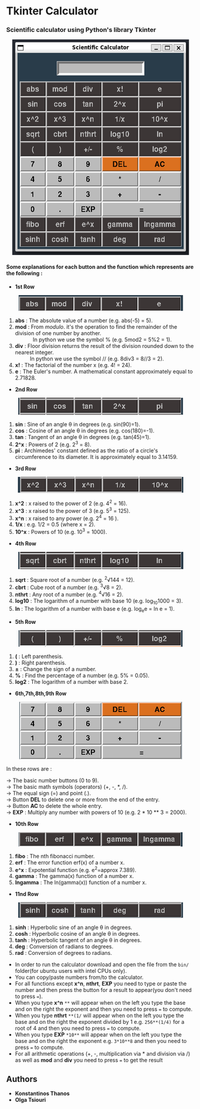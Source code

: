 # Tkinter Calculator

### Scientific calculator using Python's library Tkinter 

<p align="center">
   <img width="472" height="575"src="img/ubuntu/sci_calc.png">
</p>

#### Some explanations for each button and the function which represents are the following : 

- **1st Row**
<p align="center">
   <img src="img/ubuntu/1st_row.png">
</p>
  
1. **abs** : The absolute value of a number (e.g. abs(-5) = 5).
2. **mod** : From *modulo*. it's the operation to find the remainder of the division of one number by another.  
&nbsp; &nbsp; &nbsp; &nbsp; &nbsp; &nbsp;  In python we use the symbol %  (e.g. 5mod2 = 5%2 = 1).  
3. **div** : Floor division returns the result of the division rounded down to the nearest integer.  
&nbsp; &nbsp; &nbsp; &nbsp; &nbsp;  In python we use the symbol //  (e.g. 8div3 = 8//3 = 2).
4. **x!**  : The factorial of the number x (e.g. 4! = 24).
5. **e**   : The Euler's number. A mathematical constant approximately equal to 2.71828.  

- **2nd Row**
<p align="center">
   <img src="img/ubuntu/2nd_row.png">
</p>

1. **sin** : Sine of an angle &theta; in degrees (e.g. sin(90)=1).
2. **cos** : Cosine of an angle &theta; in degrees (e.g. cos(180)=-1).
3. **tan** : Tangent of an angle &theta; in degrees (e.g. tan(45)=1).
4. **2^x** : Powers of 2 (e.g. 2<sup>3</sup> = 8).
5. **pi** : Archimedes' constant defined as the ratio of a circle's circumference to its diameter. It is approximately equal to 3.14159.

- **3rd Row**
<p align="center">
   <img src="img/ubuntu/3rd_row.png">
</p>

1. **x^2** : x raised to the power of 2 (e.g. 4<sup>2</sup> = 16).
2. **x^3** : x raised to the power of 3 (e.g. 5<sup>3</sup> = 125).
3. **x^n** : x raised to any power (e.g. 2<sup>4</sup> = 16 ).
4. **1/x** : e.g. 1/2 = 0.5 (where x = 2).
5. **10^x** : Powers of 10 (e.g. 10<sup>3</sup> = 1000).

- **4th Row**
<p align="center">
   <img src="img/ubuntu/4th_row.png">
</p>

1. **sqrt** : Square root of a number (e.g. <sup>2</sup>√144 = 12).
2. **cbrt** : Cube root of a number (e.g. <sup>3</sup>√8 = 2).
3. **nthrt**  : Any root of a number (e.g. <sup>4</sup>√16 = 2).
4. **log10** : The logarithm of a number with base 10 (e.g. log<sub>10</sub>1000 = 3).
5. **ln** : The logarithm of a number with base e (e.g. log<sub>e</sub>e = ln e = 1).

- **5th Row**
<p align="center">
   <img src="img/ubuntu/5th_row.png">
</p>

1. **(** : Left parenthesis.
2. **)** : Right parenthesis.
3. **±** : Change the sign of a number.
4. **%** : Find the percentage of a number (e.g. 5% = 0.05).
5. **log2** : The logarithm of a number with base 2.

- **6th,7th,8th,9th Row**
<p align="center">
   <img src="img/ubuntu/6789th_rows.png">
</p>

In these rows are :  

-> The basic number buttons (0 to 9).  
-> The basic math symbols (operators) (+, -, *, /).  
-> The equal sign (=) and point (.).  
-> Button **DEL** to delete one or more from the end of the entry.  
-> Button **AC** to delete the whole entry.  
-> **EXP** : Multiply any number with powers of 10 (e.g. 2 * 10 ** 3 = 2000).  

- **10th Row**
<p align="center">
   <img src="img/ubuntu/10th_row.png">
</p>

1. **fibo** : The nth fibonacci number.
2. **erf** : The error function erf(x) of a number x.
3. **e^x** : Expotential function (e.g. e<sup>2</sup>=approx 7.389).
4. **gamma** : The gamma(x) function of a number x.
5. **lngamma** : The ln(gamma(x)) function of a number x.

- **11nd Row**
<p align="center">
   <img src="img/ubuntu/11th_row.png">
</p>

1. **sinh** : Hyperbolic sine of an angle &theta; in degrees.
2. **cosh** : Hyperbolic cosine of an angle &theta; in degrees.
3. **tanh** : Hyperbolic tangent of an angle &theta; in degrees.
4. **deg** :  Conversion of radians to degrees.
5. **rad** :  Conversion of degrees to radians.

- In order to run the calculator download and open the file from the `bin/` folder(for ubuntu users with intel CPUs only).
- You can copy/paste numbers from/to the calculator.  
- For all functions except **x^n**, **nthrt**, **EXP**  you need to type or paste the number and then press the button for a result to appear(you don't need to press `=`).    
- When you type **x^n** `**` will appear when on the left you type the base and on the right the exponent and then you need to press `=` to compute.
- When you type **nthrt** `**(1/` will appear when on the left you type the base and on the right the exponent divided by 1 e.g. `256**(1/4)` for a root of 4 and then you need to press `=` to compute.  
- When you type **EXP** `*10**` will appear when on the left you type the base and on the right the exponent e.g. `3*10**8` and then you need to press `=` to compute. 
- For all arithmetic operations (+, -, multiplication via * and division via /) as well as **mod** and **div** you need to press `=` to get the result  

## Authors
* **Konstantinos Thanos**
* **Olga Tsiouri**
